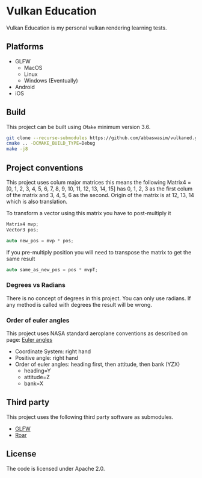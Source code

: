 # Vulkan Education

Vulkan Education is my personal vulkan rendering learning tests.

## Platforms

* GLFW
  * MacOS
  * Linux
  * Windows (Eventually)
* Android
* iOS

## Build

This project can be built using `CMake` minimum version 3.6.

```bash
git clone --recurse-submodules https://github.com/abbaswasim/vulkaned.git && cd vulkaned && mkdir build && cd build
cmake .. -DCMAKE_BUILD_TYPE=Debug
make -j8
```
## Project conventions

This project uses colum major matrices this means the following Matrix4 = [0, 1, 2, 3, 4, 5, 6, 7, 8, 9, 10, 11, 12, 13, 14, 15] has 0, 1, 2, 3 as the first colum of the matrix and 3, 4, 5, 6 as the second. Origin of the matrix is at 12, 13, 14 which is also translation.

To transform a vector using this matrix you have to post-multiply it

```c++
Matrix4 mvp;
Vector3 pos;

auto new_pos = mvp * pos;
```
If you pre-multiply position you will need to transpose the matrix to get the same result

```c++
auto same_as_new_pos = pos * mvpT;
```
### Degrees vs Radians

There is no concept of degrees in this project. You can only use radians. If any method is called with degrees the result will be wrong.

### Order of euler angles

This project uses NASA standard aeroplane conventions as described on page: [Euler angles](https://www.euclideanspace.com/maths/geometry/rotations/euler/index.htm)

* Coordinate System: right hand
* Positive angle: right hand
* Order of euler angles: heading first, then attitude, then bank (YZX)
  * heading=Y
  * attitude=Z
  * bank=X

## Third party

This project uses the following third party software as submodules.

* [GLFW](https://github.com/glfw/glfw)
* [Roar](https://github.com/abbaswasim/roar)

## License

The code is licensed under Apache 2.0.
